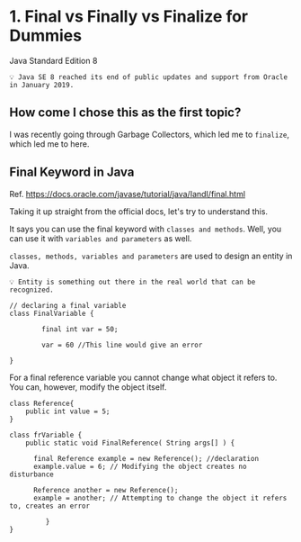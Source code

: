 # 1. Final vs Finally vs Finalize for Dummies
Java Standard Edition 8

````
💡 Java SE 8 reached its end of public updates and support from Oracle in January 2019.
````

## How come I chose this as the first topic?

I was recently going through Garbage Collectors, which led me to `finalize`, which led me to here.

## Final Keyword in Java
Ref. https://docs.oracle.com/javase/tutorial/java/IandI/final.html

Taking it up straight from the official docs, let's try to understand this.

It says you can use the final keyword with `classes and methods`. Well, you can use it with `variables and parameters` as well.

`classes, methods, variables and parameters` are used to design an entity in Java.

````
💡 Entity is something out there in the real world that can be recognized.
````

````
// declaring a final variable
class FinalVariable {

        final int var = 50;
        
        var = 60 //This line would give an error

}
````

For a final reference variable you cannot change what object it refers to. You can, however, modify the object itself.

````
class Reference{
    public int value = 5;
}

class frVariable {
    public static void FinalReference( String args[] ) {

      final Reference example = new Reference(); //declaration
      example.value = 6; // Modifying the object creates no disturbance

      Reference another = new Reference();
      example = another; // Attempting to change the object it refers to, creates an error
     
         }
}
````
